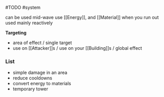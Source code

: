 #TODO 
#system 

can be used mid-wave
use [[Energy]], and [[Material]] when you run out
used mainly reactively

**Targeting**
- area of effect / single target
- use on [[Attacker]]s / use on your [[Building]]s / global effect

### List
- simple damage in an area
- reduce cooldowns
- convert energy to materials
- temporary tower